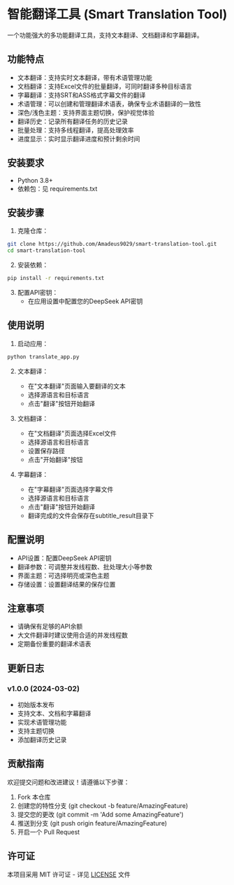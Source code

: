 # 智能翻译工具 (Smart Translation Tool)

一个功能强大的多功能翻译工具，支持文本翻译、文档翻译和字幕翻译。

## 功能特点

- 文本翻译：支持实时文本翻译，带有术语管理功能
- 文档翻译：支持Excel文件的批量翻译，可同时翻译多种目标语言
- 字幕翻译：支持SRT和ASS格式字幕文件的翻译
- 术语管理：可以创建和管理翻译术语表，确保专业术语翻译的一致性
- 深色/浅色主题：支持界面主题切换，保护视觉体验
- 翻译历史：记录所有翻译任务的历史记录
- 批量处理：支持多线程翻译，提高处理效率
- 进度显示：实时显示翻译进度和预计剩余时间

## 安装要求

- Python 3.8+
- 依赖包：见 requirements.txt

## 安装步骤

1. 克隆仓库：
```bash
git clone https://github.com/Amadeus9029/smart-translation-tool.git
cd smart-translation-tool
```

2. 安装依赖：
```bash
pip install -r requirements.txt
```

3. 配置API密钥：
   - 在应用设置中配置您的DeepSeek API密钥

## 使用说明

1. 启动应用：
```bash
python translate_app.py
```

2. 文本翻译：
   - 在"文本翻译"页面输入要翻译的文本
   - 选择源语言和目标语言
   - 点击"翻译"按钮开始翻译

3. 文档翻译：
   - 在"文档翻译"页面选择Excel文件
   - 选择源语言和目标语言
   - 设置保存路径
   - 点击"开始翻译"按钮

4. 字幕翻译：
   - 在"字幕翻译"页面选择字幕文件
   - 选择源语言和目标语言
   - 点击"翻译"按钮开始翻译
   - 翻译完成的文件会保存在subtitle_result目录下

## 配置说明

- API设置：配置DeepSeek API密钥
- 翻译参数：可调整并发线程数、批处理大小等参数
- 界面主题：可选择明亮或深色主题
- 存储设置：设置翻译结果的保存位置

## 注意事项

- 请确保有足够的API余额
- 大文件翻译时建议使用合适的并发线程数
- 定期备份重要的翻译术语表

## 更新日志

### v1.0.0 (2024-03-02)
- 初始版本发布
- 支持文本、文档和字幕翻译
- 实现术语管理功能
- 支持主题切换
- 添加翻译历史记录

## 贡献指南

欢迎提交问题和改进建议！请遵循以下步骤：

1. Fork 本仓库
2. 创建您的特性分支 (git checkout -b feature/AmazingFeature)
3. 提交您的更改 (git commit -m 'Add some AmazingFeature')
4. 推送到分支 (git push origin feature/AmazingFeature)
5. 开启一个 Pull Request

## 许可证

本项目采用 MIT 许可证 - 详见 [LICENSE](LICENSE) 文件 